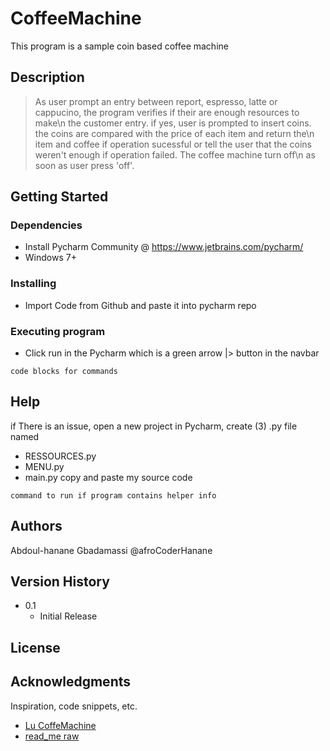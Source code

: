 # CoffeeMachine

This program is a sample coin based coffee machine

## Description

> As user prompt an entry between report, espresso, latte or cappucino, the program verifies if their are enough resources to make\n 
the customer entry. if yes, user is prompted to insert coins. the coins are compared with the price of each item and return the\n
item and coffee if operation sucessful or tell the user that the coins weren't enough if operation failed. The coffee machine turn off\n
as soon as user press 'off'.

## Getting Started

### Dependencies

* Install Pycharm Community  @ https://www.jetbrains.com/pycharm/
* Windows 7+

### Installing

* Import Code from Github and paste it into pycharm repo

### Executing program

* Click run in the Pycharm which is a green arrow |> button in the navbar
```
code blocks for commands
```

## Help

if There is an issue, open a new project in Pycharm, create (3) .py file named
- RESSOURCES.py
- MENU.py
- main.py 
copy  and paste my source code 
```
command to run if program contains helper info
```

## Authors

Abdoul-hanane Gbadamassi @afroCoderHanane



## Version History

* 0.1
    * Initial Release

## License


## Acknowledgments

Inspiration, code snippets, etc.
* [Lu CoffeMachine](https://github.com/matiassingers/awesome-readme)
* [read_me raw](https://gist.githubusercontent.com/DomPizzie/7a5ff55ffa9081f2de27c315f5018afc/raw/d59043abbb123089ad6602aba571121b71d91d7f/README-Template.md)
